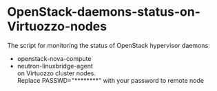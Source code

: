 # OpenStack-daemons-status-on-Virtuozzo-nodes
The script for monitoring the status of OpenStack hypervisor daemons:
- openstack-nova-compute</br>
- neutron-linuxbridge-agent</br>
on Virtuozzo cluster nodes.</br>
Replace PASSWD="********" with your password to remote node</br>
